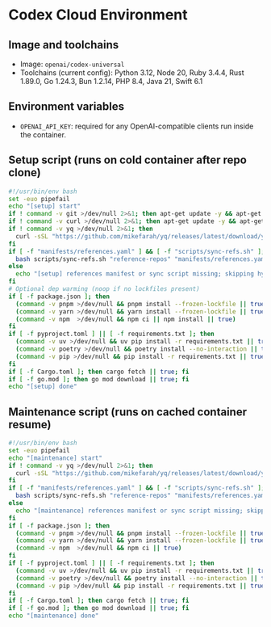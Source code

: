 # Codex Cloud Environment

## Image and toolchains
- Image: `openai/codex-universal`
- Toolchains (current config): Python 3.12, Node 20, Ruby 3.4.4, Rust 1.89.0, Go 1.24.3, Bun 1.2.14, PHP 8.4, Java 21, Swift 6.1

## Environment variables
- `OPENAI_API_KEY`: required for any OpenAI-compatible clients run inside the container.

## Setup script (runs on cold container after repo clone)
```bash
#!/usr/bin/env bash
set -euo pipefail
echo "[setup] start"
if ! command -v git >/dev/null 2>&1; then apt-get update -y && apt-get install -y git; fi
if ! command -v curl >/dev/null 2>&1; then apt-get update -y && apt-get install -y curl; fi
if ! command -v yq >/dev/null 2>&1; then
  curl -sSL "https://github.com/mikefarah/yq/releases/latest/download/yq_linux_amd64" -o /usr/local/bin/yq && chmod +x /usr/local/bin/yq
fi
if [ -f "manifests/references.yaml" ] && [ -f "scripts/sync-refs.sh" ]; then
  bash scripts/sync-refs.sh "reference-repos" "manifests/references.yaml"
else
  echo "[setup] references manifest or sync script missing; skipping hydration"
fi
# Optional dep warming (noop if no lockfiles present)
if [ -f package.json ]; then
  (command -v pnpm >/dev/null && pnpm install --frozen-lockfile || true) || \
  (command -v yarn >/dev/null && yarn install --frozen-lockfile || true) || \
  (command -v npm  >/dev/null && npm ci || npm install || true)
fi
if [ -f pyproject.toml ] || [ -f requirements.txt ]; then
  (command -v uv >/dev/null && uv pip install -r requirements.txt || true) || \
  (command -v poetry >/dev/null && poetry install --no-interaction || true) || \
  (command -v pip >/dev/null && pip install -r requirements.txt || true)
fi
if [ -f Cargo.toml ]; then cargo fetch || true; fi
if [ -f go.mod ]; then go mod download || true; fi
echo "[setup] done"
```

## Maintenance script (runs on cached container resume)

```bash
#!/usr/bin/env bash
set -euo pipefail
echo "[maintenance] start"
if ! command -v yq >/dev/null 2>&1; then
  curl -sSL "https://github.com/mikefarah/yq/releases/latest/download/yq_linux_amd64" -o /usr/local/bin/yq && chmod +x /usr/local/bin/yq
fi
if [ -f "manifests/references.yaml" ] && [ -f "scripts/sync-refs.sh" ]; then
  bash scripts/sync-refs.sh "reference-repos" "manifests/references.yaml"
else
  echo "[maintenance] references manifest or sync script missing; skipping hydration"
fi
if [ -f package.json ]; then
  (command -v pnpm >/dev/null && pnpm install --frozen-lockfile || true) || \
  (command -v yarn >/dev/null && yarn install --frozen-lockfile || true) || \
  (command -v npm  >/dev/null && npm ci || true)
fi
if [ -f pyproject.toml ] || [ -f requirements.txt ]; then
  (command -v uv >/dev/null && uv pip install -r requirements.txt || true) || \
  (command -v poetry >/dev/null && poetry install --no-interaction || true) || \
  (command -v pip >/dev/null && pip install -r requirements.txt || true)
fi
if [ -f Cargo.toml ]; then cargo fetch || true; fi
if [ -f go.mod ]; then go mod download || true; fi
echo "[maintenance] done"
```
